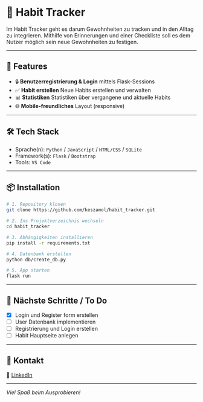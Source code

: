 # 📌 Habit Tracker

Im Habit Tracker geht es darum Gewohnheiten zu tracken und in den Alltag zu integrieren. 
Mithilfe von Erinnerungen und einer Checkliste soll es dem Nutzer möglich sein neue Gewohnheiten zu festigen.

---

## 🚀 Features

- 🔒 **Benutzerregistrierung & Login** mittels Flask-Sessions
- ✅ **Habit erstellen** Neue Habits erstellen und verwalten
- 📊 **Statistiken** Statistiken über vergangene und aktuelle Habits
- 🌐 **Mobile-freundliches** Layout (responsive)

---

## 🛠️ Tech Stack

- Sprache(n): `Python` / `JavaScript` / `HTML/CSS` / `SQLite` 
- Framework(s): `Flask` / `Bootstrap`
- Tools: `VS Code`

---

## 📦 Installation

```bash
# 1. Repository klonen
git clone https://github.com/keszamol/habit_tracker.git

# 2. Ins Projektverzeichnis wechseln
cd habit_tracker

# 3. Abhängigkeiten installieren
pip install -r requirements.txt

# 4. Datenbank erstellen
python db/create_db.py

# 5. App starten
flask run
```

---

## 🧠 Nächste Schritte / To Do

- [x] Login und Register form erstellen
- [ ] User Datenbank implementieren
- [ ] Registrierung und Login erstellen
- [ ] Habit Hauptseite anlegen

---

## 👤 Kontakt


🔗 [LinkedIn](https://www.linkedin.com/in/celine-maloszek-458a64359/)

---

*Viel Spaß beim Ausprobieren!*